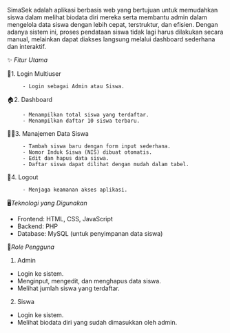 SimaSek adalah aplikasi berbasis web yang bertujuan untuk memudahkan siswa dalam melihat biodata diri mereka serta membantu admin dalam mengelola data siswa dengan lebih cepat, terstruktur, dan efisien.
Dengan adanya sistem ini, proses pendataan siswa tidak lagi harus dilakukan secara manual, melainkan dapat diakses langsung melalui dashboard sederhana dan interaktif.

✨ *Fitur Utama*
   
   🔐1. Login Multiuser
   
         - Login sebagai Admin atau Siswa.

   🏠2. Dashboard
   
         - Menampilkan total siswa yang terdaftar.
         - Menampilkan daftar 10 siswa terbaru.

   👨‍🎓3. Manajemen Data Siswa
   
         - Tambah siswa baru dengan form input sederhana.
         - Nomor Induk Siswa (NIS) dibuat otomatis.
         - Edit dan hapus data siswa.
         - Daftar siswa dapat dilihat dengan mudah dalam tabel.

   🚪4. Logout
   
         - Menjaga keamanan akses aplikasi.

🖥️*Teknologi yang Digunakan*

 - Frontend: HTML, CSS, JavaScript
 - Backend: PHP
 - Database: MySQL (untuk penyimpanan data siswa)

👥*Role Pengguna*

  1. Admin
 - Login ke sistem.
 - Menginput, mengedit, dan menghapus data siswa.
 - Melihat jumlah siswa yang terdaftar.

 2. Siswa
 - Login ke sistem.
 - Melihat biodata diri yang sudah dimasukkan oleh admin.
